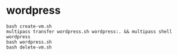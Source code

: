 # wordpress

```shell
bash create-vm.sh
multipass transfer wordpress.sh wordpress:. && multipass shell wordpress
bash wordpress.sh
bash delete-vm.sh
```
